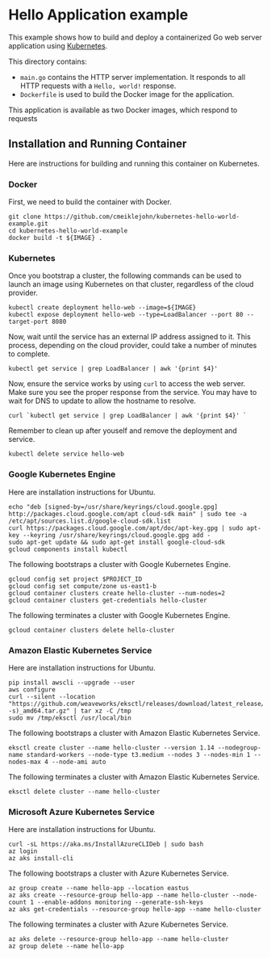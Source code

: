# Hello Application example

This example shows how to build and deploy a containerized Go web server
application using [Kubernetes](https://kubernetes.io).

This directory contains:

- `main.go` contains the HTTP server implementation. It responds to all HTTP
  requests with a  `Hello, world!` response.
- `Dockerfile` is used to build the Docker image for the application.

This application is available as two Docker images, which respond to requests

## Installation and Running Container

Here are instructions for building and running this container on Kubernetes.

### Docker

First, we need to build the container with Docker.

```
git clone https://github.com/cmeiklejohn/kubernetes-hello-world-example.git
cd kubernetes-hello-world-example
docker build -t ${IMAGE} . 
```

### Kubernetes

Once you bootstrap a cluster, the following commands can be used to launch an image using Kubernetes on that cluster, regardless of the cloud provider.

```
kubectl create deployment hello-web --image=${IMAGE}
kubectl expose deployment hello-web --type=LoadBalancer --port 80 --target-port 8080
```

Now, wait until the service has an external IP address assigned to it.  This process, depending on the cloud provider, could take a number of minutes to complete.

```
kubectl get service | grep LoadBalancer | awk '{print $4}' 
```

Now, ensure the service works by using `curl` to access the web server.  Make sure you see the proper response from the service.  You may have to wait for DNS to update to allow the hostname to resolve.

```
curl `kubectl get service | grep LoadBalancer | awk '{print $4}' `
```

Remember to clean up after youself and remove the deployment and service.

```
kubectl delete service hello-web
```

### Google Kubernetes Engine

Here are installation instructions for Ubuntu.

```
echo "deb [signed-by=/usr/share/keyrings/cloud.google.gpg] http://packages.cloud.google.com/apt cloud-sdk main" | sudo tee -a /etc/apt/sources.list.d/google-cloud-sdk.list
curl https://packages.cloud.google.com/apt/doc/apt-key.gpg | sudo apt-key --keyring /usr/share/keyrings/cloud.google.gpg add -
sudo apt-get update && sudo apt-get install google-cloud-sdk
gcloud components install kubectl
```

The following bootstraps a cluster with Google Kubernetes Engine.

```
gcloud config set project $PROJECT_ID
gcloud config set compute/zone us-east1-b
gcloud container clusters create hello-cluster --num-nodes=2
gcloud container clusters get-credentials hello-cluster
```

The following terminates a cluster with Google Kubernetes Engine.

```
gcloud container clusters delete hello-cluster
```

### Amazon Elastic Kubernetes Service

Here are installation instructions for Ubuntu.

```
pip install awscli --upgrade --user
aws configure
curl --silent --location "https://github.com/weaveworks/eksctl/releases/download/latest_release/eksctl_$(uname -s)_amd64.tar.gz" | tar xz -C /tmp
sudo mv /tmp/eksctl /usr/local/bin
```

The following bootstraps a cluster with Amazon Elastic Kubernetes Service.

```
eksctl create cluster --name hello-cluster --version 1.14 --nodegroup-name standard-workers --node-type t3.medium --nodes 3 --nodes-min 1 --nodes-max 4 --node-ami auto
```

The following terminates a cluster with Amazon Elastic Kubernetes Service.

```
eksctl delete cluster --name hello-cluster
```

### Microsoft Azure Kubernetes Service

Here are installation instructions for Ubuntu.

```
curl -sL https://aka.ms/InstallAzureCLIDeb | sudo bash
az login
az aks install-cli
```

The following bootstraps a cluster with Azure Kubernetes Service.

```
az group create --name hello-app --location eastus
az aks create --resource-group hello-app --name hello-cluster --node-count 1 --enable-addons monitoring --generate-ssh-keys
az aks get-credentials --resource-group hello-app --name hello-cluster
```

The following terminates a cluster with Azure Kubernetes Service.

```
az aks delete --resource-group hello-app --name hello-cluster
az group delete --name hello-app
```
